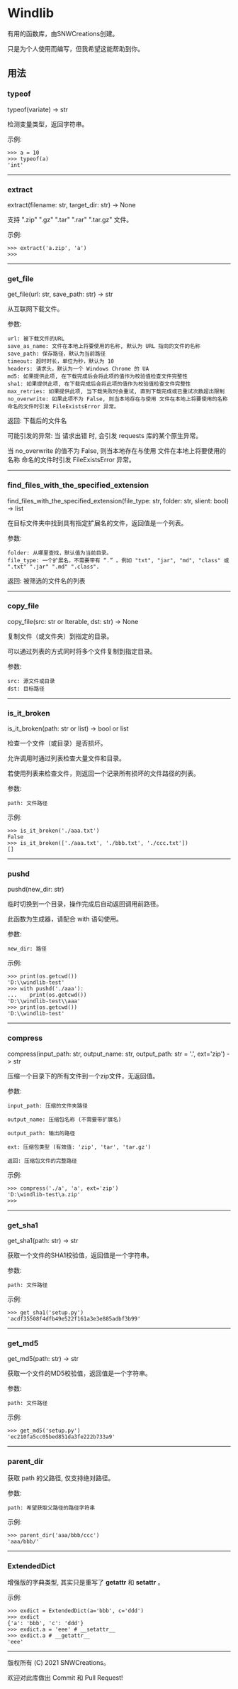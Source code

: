 # **Windlib**

有用的函数库，由SNWCreations创建。

只是为个人使用而编写，但我希望这能帮助到你。

## **用法**

### **typeof**

typeof(variate) -> str

检测变量类型，返回字符串。

示例:

    >>> a = 10
    >>> typeof(a)
    'int'

---

### **extract**

extract(filename: str, target_dir: str) -> None

支持 ".zip" ".gz" ".tar" ".rar" ".tar.gz" 文件。

示例:

    >>> extract('a.zip', 'a')
    >>>

---

### **get_file**

get_file(url: str, save_path: str) -> str

从互联网下载文件。

参数:

    url: 被下载文件的URL
    save_as_name: 文件在本地上将要使用的名称, 默认为 URL 指向的文件的名称
    save_path: 保存路径，默认为当前路径
    timeout: 超时时长，单位为秒，默认为 10
    headers: 请求头，默认为一个 Windows Chrome 的 UA
    md5: 如果提供此项, 在下载完成后会将此项的值作为校验值检查文件完整性
    sha1: 如果提供此项, 在下载完成后会将此项的值作为校验值检查文件完整性
    max_retries: 如果提供此项, 当下载失败时会重试, 直到下载完成或已重试次数超出限制
    no_overwrite: 如果此项不为 False, 则当本地存在与使用 文件在本地上将要使用的名称 命名的文件时引发 FileExistsError 异常。

返回: 下载后的文件名

可能引发的异常: 当 请求出错 时, 会引发 requests 库的某个原生异常。

当 no_overwrite 的值不为 False, 则当本地存在与使用 文件在本地上将要使用的名称 命名的文件时引发 FileExistsError 异常。

---

### **find_files_with_the_specified_extension**

find_files_with_the_specified_extension(file_type: str, folder: str, slient: bool) -> list

在目标文件夹中找到具有指定扩展名的文件，返回值是一个列表。

参数:

    folder: 从哪里查找，默认值为当前目录。
    file_type: 一个扩展名，不需要带有 “.” 。例如 "txt", "jar", "md", "class" 或 ".txt" ".jar" ".md" ".class".

返回: 被筛选的文件名的列表

---

### **copy_file**

copy_file(src: str or Iterable, dst: str) -> None

复制文件（或文件夹）到指定的目录。

可以通过列表的方式同时将多个文件复制到指定目录。

参数:

    src: 源文件或目录
    dst: 目标路径

---

### **is_it_broken**

is_it_broken(path: str or list) -> bool or list

检查一个文件（或目录）是否损坏。

允许调用时通过列表检查大量文件和目录。

若使用列表来检查文件，则返回一个记录所有损坏的文件路径的列表。

参数:

    path: 文件路径

示例:

    >>> is_it_broken('./aaa.txt')
    False
    >>> is_it_broken(['./aaa.txt', './bbb.txt', './ccc.txt'])
    []

---

### **pushd**

pushd(new_dir: str)

临时切换到一个目录，操作完成后自动返回调用前路径。

此函数为生成器，请配合 with 语句使用。

参数:

    new_dir: 路径

示例:

    >>> print(os.getcwd())
    'D:\\windlib-test'
    >>> with pushd('./aaa'):
    ...    print(os.getcwd())
    'D:\\windlib-test\\aaa'
    >>> print(os.getcwd())
    'D:\\windlib-test'

---

### **compress**

compress(input_path: str, output_name: str, output_path: str = '.', ext='zip') -> str

压缩一个目录下的所有文件到一个zip文件，无返回值。

参数:

    input_path: 压缩的文件夹路径

    output_name: 压缩包名称 (不需要带扩展名)

    output_path: 输出的路径

    ext: 压缩包类型 (有效值: 'zip', 'tar', 'tar.gz')

    返回: 压缩包文件的完整路径

示例:

    >>> compress('./a', 'a', ext='zip')
    'D:\windlib-test\a.zip'
    >>>

---

### **get_sha1**

get_sha1(path: str) -> str

获取一个文件的SHA1校验值，返回值是一个字符串。

参数:

    path: 文件路径

示例:

    >>> get_sha1('setup.py')
    'acdf35508f4dfb49e522f161a3e3e885adbf3b99'

---

### **get_md5**

get_md5(path: str) -> str

获取一个文件的MD5校验值，返回值是一个字符串。

参数:

    path: 文件路径

示例:

    >>> get_md5('setup.py')
    'ec210fa5cc05bed851da3fe222b733a9'

---

### **parent_dir**

获取 path 的父路径, 仅支持绝对路径。

参数:

    path: 希望获取父路径的路径字符串

示例:
    
    >>> parent_dir('aaa/bbb/ccc')
    'aaa/bbb/'

---

### **ExtendedDict**

增强版的字典类型, 其实只是重写了 __getattr__ 和 __setattr__ 。

示例:
    
    >>> exdict = ExtendedDict(a='bbb', c='ddd')
    >>> exdict
    {'a': 'bbb', 'c': 'ddd'}
    >>> exdict.a = 'eee' # __setattr__
    >>> exdict.a # __getattr__
    'eee'

---

版权所有 (C) 2021 SNWCreations。

欢迎对此库做出 Commit 和 Pull Request!
